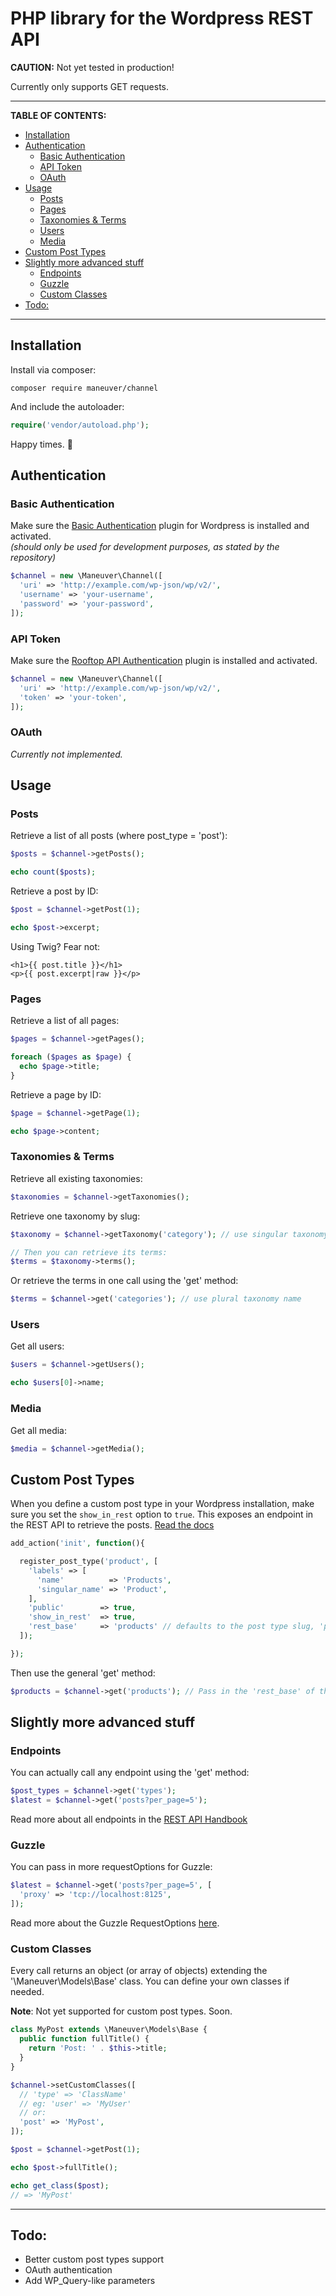 # PHP library for the Wordpress REST API

**CAUTION:** Not yet tested in production!

Currently only supports GET requests.

---

**TABLE OF CONTENTS:**

- [Installation](#installation)
- [Authentication](#authentication)
  - [Basic Authentication](#basic-authentication)
  - [API Token](#api-token)
  - [OAuth](#oauth)
- [Usage](#usage)
  - [Posts](#posts)
  - [Pages](#pages)
  - [Taxonomies & Terms](#taxonomies-&-terms)
  - [Users](#users)
  - [Media](#media)
- [Custom Post Types](#custom-post-types)
- [Slightly more advanced stuff](#slightly-more-advanced-stuff)
  - [Endpoints](#endpoints)
  - [Guzzle](#guzzle)
  - [Custom Classes](#custom-classes)
- [Todo:](#todo)

---

## Installation

Install via composer:

```
composer require maneuver/channel
``` 

And include the autoloader:

```php
require('vendor/autoload.php');
```

Happy times. 🤙



## Authentication

### Basic Authentication

Make sure the [Basic Authentication](https://github.com/WP-API/Basic-Auth) plugin for Wordpress is installed and activated.  
_(should only be used for development purposes, as stated by the repository)_

```php
$channel = new \Maneuver\Channel([
  'uri' => 'http://example.com/wp-json/wp/v2/',
  'username' => 'your-username',
  'password' => 'your-password',
]);
```

### API Token

Make sure the [Rooftop API Authentication](https://github.com/davidmaneuver/rooftop-api-authentication) plugin is installed and activated.

```php
$channel = new \Maneuver\Channel([
  'uri' => 'http://example.com/wp-json/wp/v2/',
  'token' => 'your-token',
]);
```

### OAuth

_Currently not implemented._



## Usage

### Posts

Retrieve a list of all posts (where post_type = 'post'):

```php
$posts = $channel->getPosts();

echo count($posts);
```

Retrieve a post by ID:

```php
$post = $channel->getPost(1);

echo $post->excerpt;
```

Using Twig? Fear not:

```twig
<h1>{{ post.title }}</h1>
<p>{{ post.excerpt|raw }}</p>
```



### Pages

Retrieve a list of all pages:

```php
$pages = $channel->getPages();

foreach ($pages as $page) {
  echo $page->title;
}
```

Retrieve a page by ID:

```php
$page = $channel->getPage(1);

echo $page->content;
```



### Taxonomies & Terms

Retrieve all existing taxonomies:

```php
$taxonomies = $channel->getTaxonomies();
```

Retrieve one taxonomy by slug:

```php
$taxonomy = $channel->getTaxonomy('category'); // use singular taxonomy name

// Then you can retrieve its terms:
$terms = $taxonomy->terms();
```

Or retrieve the terms in one call using the 'get' method:

```php
$terms = $channel->get('categories'); // use plural taxonomy name
``` 


### Users

Get all users:

```php
$users = $channel->getUsers();

echo $users[0]->name;
```


### Media

Get all media:

```php
$media = $channel->getMedia();
```



## Custom Post Types

When you define a custom post type in your Wordpress installation, make sure you set the ```show_in_rest``` option to ```true```. This exposes an endpoint in the REST API to retrieve the posts. [Read the docs](https://codex.wordpress.org/Function_Reference/register_post_type)

```php
add_action('init', function(){

  register_post_type('product', [
    'labels' => [
      'name'          => 'Products',
      'singular_name' => 'Product',
    ],
    'public'        => true,
    'show_in_rest'  => true,
    'rest_base'     => 'products' // defaults to the post type slug, 'product' in this case
  ]);

});
```

Then use the general 'get' method:

```php
$products = $channel->get('products'); // Pass in the 'rest_base' of the custom post type.
```



## Slightly more advanced stuff

### Endpoints

You can actually call any endpoint using the 'get' method:

```php
$post_types = $channel->get('types');
$latest = $channel->get('posts?per_page=5');
```

Read more about all endpoints in the [REST API Handbook](https://developer.wordpress.org/rest-api/)

### Guzzle

You can pass in more requestOptions for Guzzle:

```php
$latest = $channel->get('posts?per_page=5', [
  'proxy' => 'tcp://localhost:8125',
]);
```

Read more about the Guzzle RequestOptions [here](http://docs.guzzlephp.org/en/latest/request-options.html).


### Custom Classes

Every call returns an object (or array of objects) extending the '\Maneuver\Models\Base' class. You can define your own classes if needed.

**Note**: Not yet supported for custom post types. Soon.

```php
class MyPost extends \Maneuver\Models\Base {
  public function fullTitle() {
    return 'Post: ' . $this->title;
  }
}

$channel->setCustomClasses([
  // 'type' => 'ClassName'
  // eg: 'user' => 'MyUser'
  // or:
  'post' => 'MyPost',
]);

$post = $channel->getPost(1);

echo $post->fullTitle();

echo get_class($post);
// => 'MyPost'
```

---

## Todo:

- Better custom post types support
- OAuth authentication
- Add WP_Query-like parameters
